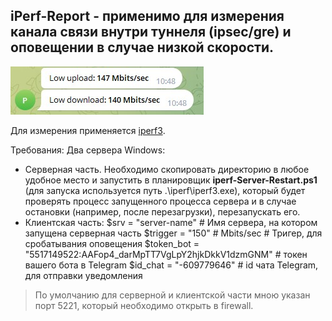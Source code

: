 ## iPerf-Report - применимо для измерения канала связи внутри туннеля (ipsec/gre) и оповещении в случае низкой скорости.

![Image alt](https://github.com/Lifailon/iPerf-Report/blob/rsa/Screen/Telegram-Report-150Mbits.jpg)

Для измерения применяется [iperf3](https://github.com/esnet/iperf).

Требования: 
Два сервера Windows:
* Серверная часть. Необходимо скопировать директорию в любое удобное место и запустить в планировщик **iperf-Server-Restart.ps1** (для запуска используется путь .\iperf\iperf3.exe), который будет проверять процесс запущенного процесса сервера и в случае остановки (например, после перезагрузки), перезапускать его.
* Клиентская часть:
$srv = "server-name" # Имя сервера, на котором запущена серверная часть
$trigger = "150" # Mbits/sec # Тригер, для сробатывания оповещения
$token_bot = "5517149522:AAFop4_darMpTT7VgLpY2hjkDkkV1dzmGNM" # токен вашего бота в Telegram
$id_chat = "-609779646" # id чата Telegram, для отправки уведомления

> По умолчанию для серверной и клиентской части мною указан порт 5221, который необходимо открыть в firewall.
